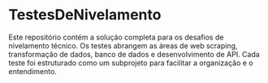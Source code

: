 # TestesDeNivelamento
Este repositório contém a solução completa para os desafios de nivelamento técnico. Os testes abrangem as áreas de web scraping, transformação de dados, banco de dados e desenvolvimento de API. Cada teste foi estruturado como um subprojeto para facilitar a organização e o entendimento.
